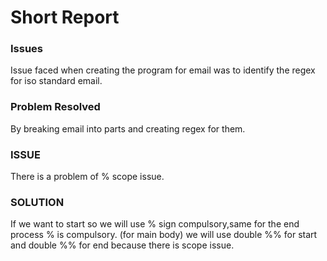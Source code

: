 
# Short Report #
### Issues ###
Issue faced when creating the program for email was to identify the regex for iso standard email.

### Problem Resolved ###
By breaking email into parts and creating regex for them.

### ISSUE ###
There is a problem of % scope issue.

### SOLUTION ###
If we want to start so we will use % sign compulsory,same for the end process % is compulsory.
(for main body)
we will use double %% for start and  double %% for end because there is scope issue. 
